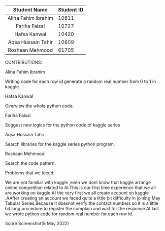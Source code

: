 |Student Name	|Student ID|
|:-----:|---------------------|
|Alina Fahim Ibrahim|10611|
|Fariha Faisal|10727|
|Hafsa Kanwal|10420|
|Aqsa Hussain Tahir|10609|
|Roshaan Mehmood|61705|

CONTRIBUTIONS:

Alina Fahim Ibrahim

Writing code for each row id generate a random real number from 0 to 1 in kaggle.

Hafsa Kanwal

Overview the whole python code.

Fariha Faisal

Suggest new logics for the python code of kaggle series

Aqsa Hussain Tahir

Search libraries for the kaggle series python program.

Roshaan Mehmood

Search the code pattern.

Problems that we faced:

We are not familiar with kaggle ,even we dont know that kaggle arrange online competition related to AI.This is our first time experience that we all are working on kaggle.At the very first we all create account on kaggle .AAfter creating an account we faced quite a little bit difficulty in joining May Tabular Series.Because it doesnot verify the contact numbers so it is a little bit long procedure to register the complain and wait for the response.At last we wrote python code for random real number for each row id.

Score Screenshot(8 May 2022)
